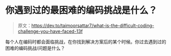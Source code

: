 # 你遇到过的最困难的编码挑战是什么？

> 原文：<https://dev.to/taimoorsattar7/what-is-the-difficult-coding-challenge-you-have-faced-13f>

每个人在编码时都会面临挑战，在你找到解决方案后的某个时候。你过去遇到过的困难的编码挑战/问题是什么？